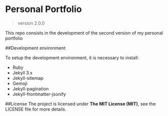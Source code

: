 # Personal Portfolio
> version 2.0.0

This repo consists in the development of the second version of my personal portfolio

##Development environment

To setup the development environment, it is necessary to install:
- Ruby
- Jekyll 3.x
- Jekyll-sitemap
- Gemoji
- Jekyll-pagination
- Jekyll-frontmatter-jsonify

##License
The project is licensed under **The MIT License (MIT)**, see the LICENSE file for more details.